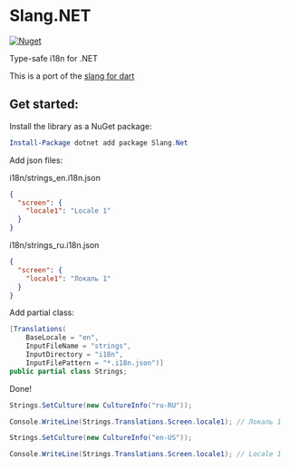 # Slang.NET

[![Nuget](https://img.shields.io/nuget/v/Slang.Net?label=Slang.Net)](https://www.nuget.org/packages/Slang.Net)

Type-safe i18n for .NET

This is a port of the [slang for dart](https://pub.dev/packages/slang)

## Get started:

Install the library as a NuGet package:

```powershell
Install-Package dotnet add package Slang.Net
```

Add json files:

i18n/strings_en.i18n.json

```json
{
  "screen": {
    "locale1": "Locale 1"
  }
}
```

i18n/strings_ru.i18n.json

```json
{
  "screen": {
    "locale1": "Локаль 1"
  }
}
```
Add partial class:

``` csharp
[Translations(
    BaseLocale = "en",
    InputFileName = "strings",
    InputDirectory = "i18n",
    InputFilePattern = "*.i18n.json")]
public partial class Strings;
```

Done! 

```csharp
Strings.SetCulture(new CultureInfo("ru-RU")); 

Console.WriteLine(Strings.Translations.Screen.locale1); // Локаль 1

Strings.SetCulture(new CultureInfo("en-US"));

Console.WriteLine(Strings.Translations.Screen.locale1); // Locale 1
```
